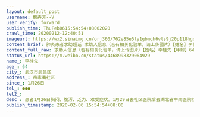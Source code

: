 ```yaml
---
layout: default_post
username: 魏卉芳--V
user_verify: forward
publish_time: ThuFeb0615:54:54+08002020
crawl_time: 20200212-12:40:51
imageurl: https://wx2.sinaimg.cn/orj360/762e85e5ly1gbmqh6vts9j20p118hgqt.jpg,https://wx1.sinaimg.cn/orj360/762e85e5ly1gbmqh6k4o3j20t51fsgp1.jpg,https://wx1.sinaimg.cn/orj360/762e85e5ly1gbmqh781hxj20ti1ggdkn.jpg,https://wx4.sinaimg.cn/orj360/762e85e5ly1gbmqh7j4fbj20ke0srjue.jpg
content_brief: 肺炎患者求助超话 求助人信息（若有相关化验单，请上传图片）【姓名】李桂先【年龄】64【所在城市】武汉市武昌区【所在小区、社区】岳家嘴社区【患病时间】1月26日【联系方式】●●●【其他紧急联系人】【病情描述】 患者1月26日胸闷，腹泻、乏力、难受症状。1月29日去社区医院后去湖 ...全文
content_full_raw: 求助人信息（若有相关化验单，请上传图片）【姓名】李桂先【年龄】64【所在城市】武汉市武昌区【所在小区、社区】岳家嘴社区【患病时间】1月26日【联系方式】●●●【其他紧急联系人】【病情描述】患者1月26日胸闷，腹泻、乏力、难受症状。1月29日去社区医院后去湖北省中南医院检查，CT双肺结论为：双肺散在斑片状玻璃影，以胸膜下为著。诊断意见：双肺斑片影，考虑感染性病变，病毒性肺炎可能。后在武汉市第七医院做检查，2月4日确诊为新型冠状病毒（5日七医院下午电话告知确诊，6日上午按照要求需要确诊单子，今天去七医院拿回来），患者在家自我隔离。现在等待社区安排床位，目前病人状态极差，腹泻、呼吸困难。家中还有丈夫和儿子为密切接触者，两个密切接触者需要隔离。丈夫66岁，12月-1月份住院近40多天，基础疾病多，在武汉大学人民医院做颈动脉剥离术，颈动脉一边堵塞85%左右，一边95%左右，目前手术失败，2020年1月22日出院，左手已经瘫痪，现在家卧床，还有高血压、高血脂和糖尿病、胃出血2次和中风2次。儿子目前乏力，因要照顾母亲和父亲没有时间去医院做检查。恳请大家能提供帮助救救我们一家。
status_url: https://m.weibo.cn/status/4468998329064929
name_: 李桂先
age_: 64
city_: 武汉市武昌区
address_: 岳家嘴社区
since_: 1月26日
tel_: ●●●
tel2_: 
desc_: 患者1月26日胸闷，腹泻、乏力、难受症状。1月29日去社区医院后去湖北省中南医院检查，CT双肺结论为双肺散在斑片状玻璃影，以胸膜下为著。诊断意见双肺斑片影，考虑感染性病变，病毒性肺炎可能。后在武汉市第七医院做检查，2月4日确诊为新型冠状病毒（5日七医院下午电话告知确诊，6日上午按照要求需要确诊单子，今天去七医院拿回来），患者在家自我隔离。现在等待社区安排床位，目前病人状态极差，腹泻、呼吸困难。家中还有丈夫和儿子为密切接触者，两个密切接触者需要隔离。丈夫66岁，12月-1月份住院近40多天，基础疾病多，在武汉大学人民医院做颈动脉剥离术，颈动脉一边堵塞85%左右，一边95%左右，目前手术失败，2020年1月22日出院，左手已经瘫痪，现在家卧床，还有高血压、高血脂和糖尿病、胃出血2次和中风2次。儿子目前乏力，因要照顾母亲和父亲没有时间去医院做检查。恳请大家能提供帮助救救我们一家。
publish_timestamp: 2020-02-06 15:54:54+08:00
---
```

